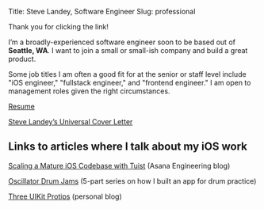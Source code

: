 Title: Steve Landey, Software Engineer
Slug: professional

Thank you for clicking the link!

I’m a broadly-experienced software engineer soon to be based out of **Seattle, WA**. I want to join a small or small-ish company and build a great product.

Some job titles I am often a good fit for at the senior or staff level include "iOS engineer," "fullstack engineer," and "frontend engineer." I am open to management roles given the right circumstances.

[Resume](/resume.html)

[Steve Landey’s Universal Cover Letter](https://periodic-patio-e0c.notion.site/Why-you-d-want-to-hire-me-a2acc41e9928470994640911831dc990)

## Links to articles where I talk about my iOS work

[Scaling a Mature iOS Codebase with Tuist](https://blog.asana.com/2023/02/scaling-a-mature-ios-codebase-with-tuist/) (Asana Engineering blog)

[Oscillator Drum Jams](https://blog.steveasleep.com/introducing-oscillator-drum-jams) (5-part series on how I built an app for drum practice)

[Three UIKit Protips](https://blog.steveasleep.com/three-uikit-protips) (personal blog)
